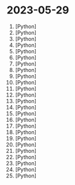 # 2023-05-29

1. [](https://github.comundefined "You like pytorch? You like micrograd? You love tinygrad! ❤️") [Python]
2. [](https://github.comundefined "Gorilla: An API store for LLMs") [Python]
3. [](https://github.comundefined "InternGPT (iGPT) is an open source demo platform where you can easily showcase your AI models. Now it supports DragGAN, ChatGPT, ImageBind, multimodal chat like GPT-4, SAM, interactive image editing, etc. Try it at igpt.opengvlab.com (支持DragGAN、ChatGPT、ImageBind、SAM的在线Demo系统)") [Python]
4. [](https://github.comundefined "The official implementation of “Sophia: A Scalable Stochastic Second-order Optimizer for Language Model Pre-training”") [Python]
5. [](https://github.comundefined "Real-time face swap for PC streaming or video calls") [Python]
6. [](https://github.comundefined "Stable Diffusion web UI") [Python]
7. [](https://github.comundefined "openpilot is an open source driver assistance system. openpilot performs the functions of Automated Lane Centering and Adaptive Cruise Control for over 200 supported car makes and models.") [Python]
8. [](https://github.comundefined "SwinIR: Image Restoration Using Swin Transformer (official repository)") [Python]
9. [](https://github.comundefined "潘多拉，一个让你呼吸顺畅的ChatGPT。Pandora, a ChatGPT that helps you breathe smoothly.") [Python]
10. [](https://github.comundefined "WizardLM: Empowering Large Pre-Trained Language Models to Follow Complex Instructions") [Python]
11. [](https://github.comundefined "Auto detecting, masking and inpainting with detection model.") [Python]
12. [](https://github.comundefined "Zulip server and web application. Open-source team chat that helps teams stay productive and focused.") [Python]
13. [](https://github.comundefined "Voice data <= 10 mins can also be used to train a good VC model!") [Python]
14. [](https://github.comundefined "Command-line program to download videos from YouTube.com and other video sites") [Python]
15. [](https://github.comundefined "Home of StarCoder: fine-tuning & inference!") [Python]
16. [](https://github.comundefined "An Open-Ended Embodied Agent with Large Language Models") [Python]
17. [](https://github.comundefined "GitLab CVE-2023-2825 PoC. This PoC leverages a path traversal vulnerability to retrieve the /etc/passwd file from a system running GitLab 16.0.0.") [Python]
18. [](https://github.comundefined "Azur Lane bot (CN/EN/JP/TW) 碧蓝航线脚本 | 无缝委托科研，全自动大世界") [Python]
19. [](https://github.comundefined "Prompt-Free Diffusion: Taking Text out of Text-to-Image Diffusion Models") [Python]
20. [](https://github.comundefined "🥷 SuperAgent - Deploy LLM Agents to production") [Python]
21. [](https://github.comundefined "A Pure Python, React-style Framework for Scaling Your Jupyter and Web Apps") [Python]
22. [](https://github.comundefined "🔎 Hunt down social media accounts by username across social networks") [Python]
23. [](https://github.comundefined "AWS Deep Learning Containers (DLCs) are a set of Docker images for training and serving models in TensorFlow, TensorFlow 2, PyTorch, and MXNet.") [Python]
24. [](https://github.comundefined "") [Python]
25. [](https://github.comundefined "An easy-to-use LLMs quantization package with user-friendly apis, based on GPTQ algorithm.") [Python]
